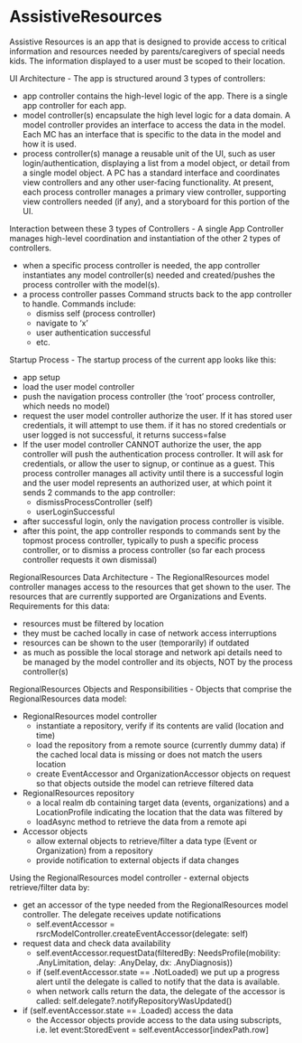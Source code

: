 # AssistiveResources

Assistive Resources is an app that is designed to provide access to critical information and resources needed by parents/caregivers of special needs kids.  The information displayed to a user must be scoped to their location.

UI Architecture  -  The app is structured around 3 types of controllers:
 - app controller contains the high-level logic of the app.  There is a single app controller for each app.
 - model controller(s) encapsulate the high level logic for a data domain.  A model controller provides an interface to access the data in the model.  Each MC has an interface that is specific to the data in the model and how it is used.  
 - process controller(s) manage a reusable unit of the UI, such as user login/authentication, displaying a list from a model object, or detail from a single model object.  A PC has a standard interface and coordinates view controllers and any other user-facing functionality.  At present, each process controller manages a primary view controller, supporting view controllers needed (if any), and a storyboard for this portion of the UI.

Interaction between these 3 types of Controllers  -  A single App Controller manages high-level coordination and instantiation of the other 2 types of controllers.  
 - when a specific process controller is needed, the app controller instantiates any model controller(s) needed and created/pushes the process controller with the model(s).  
 - a process controller passes Command structs back to the app controller to handle.  Commands include:
	* dismiss self (process controller)
	* navigate to ‘x’
	* user authentication successful
	* etc.

Startup Process  -  The startup process of the current app looks like this:
 - app setup
 - load the user model controller
 - push the navigation process controller (the ‘root’ process controller, which needs no model)
 - request the user model controller authorize the user.  If it has stored user credentials, it will attempt to use them. if it has no stored credentials or user logged is not successful, it returns success=false
 - If the user model controller CANNOT authorize the user, the app controller will push the authentication process controller. It will ask for credentials, or allow the user to signup, or continue as a guest.  This process controller manages all activity until there is a successful login and the user model represents an authorized user, at which point it sends 2 commands to the app controller:
	* dismissProcessController (self)
	* userLoginSuccessful
 - after successful login, only the navigation process controller is visible.
 - after this point, the app controller responds to commands sent by the topmost process controller, typically to push a specific process controller, or to dismiss a process controller (so far each process controller requests it own dismissal) 

RegionalResources Data Architecture  -  The RegionalResources model controller manages access to the resources that get shown to the user.  The resources that are currently supported are Organizations and Events.  Requirements for this data:
 - resources must be filtered by location
 - they must be cached locally in case of network access interruptions
 - resources can be shown to the user (temporarily) if outdated
 - as much as possible the local storage and network api details need to be managed by the model controller and its objects, NOT by the process controller(s)

RegionalResources Objects and Responsibilities  -  Objects that comprise the RegionalResources data model:
 - RegionalResources model controller
	* instantiate a repository, verify if its contents are valid (location and time)
	* load the repository from a remote source (currently dummy data) if the cached local data is missing or does not match the users location
	* create EventAccessor and OrganizationAccessor objects on request so that objects outside the model can retrieve filtered data
 - RegionalResources repository
	* a local realm db containing target data (events, organizations) and a LocationProfile indicating the location that the data was filtered by
	* loadAsync method to retrieve the data from a remote api
 - Accessor objects 
	* allow external objects to retrieve/filter a data type (Event or Organization) from a repository
	* provide notification to external objects if data changes

Using the RegionalResources model controller  -  external objects retrieve/filter data by:
 - get an accessor of the type needed from the RegionalResources model controller.  The delegate receives update notifications
	* self.eventAccessor = rsrcModelController.createEventAccessor(delegate: self)
 - request data and check data availability
	* self.eventAccessor.requestData(filteredBy: NeedsProfile(mobility: .AnyLimitation, delay: .AnyDelay, dx: .AnyDiagnosis))
	* if (self.eventAccessor.state == .NotLoaded)  we put up a progress alert until the delegate is called to notify that the data is available.
	* when network calls return the data, the delegate of the accessor is called:   self.delegate?.notifyRepositoryWasUpdated()
 -  if (self.eventAccessor.state == .Loaded)   access the data
	* the Accessor objects provide access to the data using subscripts, i.e.    let event:StoredEvent = self.eventAccessor[indexPath.row]
